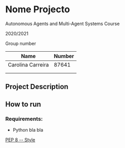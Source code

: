 # Nome Projecto

Autonomous Agents and Multi-Agent Systems Course

2020/2021

Group number

| Name              | Number |
| ----------------- | ------ |
| Carolina Carreira | 87641  |
|                   |        |
|                   |        |

## Project Description

## How to run

### Requirements:

- Python bla bla

[PEP 8 -- Style](https://www.python.org/dev/peps/pep-0008/)
